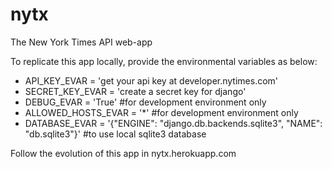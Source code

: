 # nytx
The New York Times API web-app

To replicate this app locally, provide the environmental variables as below:
- API_KEY_EVAR = 'get your api key at developer.nytimes.com'
- SECRET_KEY_EVAR = 'create a secret key for django'
- DEBUG_EVAR = 'True' #for development environment only
- ALLOWED_HOSTS_EVAR = '*' #for development environment only
- DATABASE_EVAR = '{"ENGINE": "django.db.backends.sqlite3", "NAME": "db.sqlite3"}' #to use local sqlite3 database

Follow the evolution of this app in nytx.herokuapp.com
